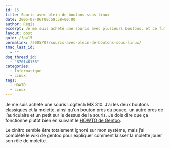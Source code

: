 ```yaml
---
id: 15
title: Souris avec plein de boutons sous linux
date: 2005-07-06T00:59:58+00:00
author: Régis
excerpt: Je me suis acheté une souris avec plusieurs boutons, et ce fut très simple à faire foncionner sous linux.
layout: post
guid: /?p=15
permalink: /2005/07/souris-avec-plein-de-boutons-sous-linux/
tmac_last_id:
  - ""
dsq_thread_id:
  - "870146156"
categories:
  - Informatique
  - Linux
tags:
  - HOWTO
  - Linux
---
```

Je me suis acheté une souris Logitech MX 310. J’ai les deux boutons classiques et la molette, ainsi qu’un bouton près du pouce, un autre près de l’auriculaire et un petit sur le dessus de la souris. Je dois dire que ça fonctionne plutôt bien en suivant le [HOWTO de Gentoo](http://gentoo-wiki.com/HOWTO_Mouse_Nav_Buttons). 

Le xinitrc semble être totalement ignoré sur mon système, mais j’ai complété le wiki de gentoo pour expliquer comment laisser la molette jouer son rôle de molette.

